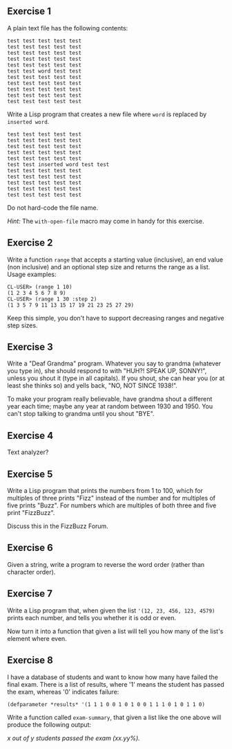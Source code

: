 Exercise 1
---

A plain text file has the following contents:

    test test test test test
    test test test test test
    test test test test test
    test test test test test
    test test test test test
    test test word test test
    test test test test test
    test test test test test
    test test test test test
    test test test test test
    test test test test test

Write a Lisp program that creates a new file where `word` is replaced
by `inserted word`.

    test test test test test
    test test test test test
    test test test test test
    test test test test test
    test test test test test
    test test inserted word test test
    test test test test test
    test test test test test
    test test test test test
    test test test test test
    test test test test test

Do not hard-code the file name.

*Hint:* The `with-open-file` macro may come in handy for this
 exercise.

Exercise 2
---

Write a function `range` that accepts a starting value (inclusive), an
end value (non inclusive) and an optional step size and returns the
range as a list. Usage examples:

    CL-USER> (range 1 10)
    (1 2 3 4 5 6 7 8 9)
    CL-USER> (range 1 30 :step 2)
    (1 3 5 7 9 11 13 15 17 19 21 23 25 27 29)

Keep this simple, you don't have to support decreasing ranges and
negative step sizes.

Exercise 3
---

Write a "Deaf Grandma" program. Whatever you say to grandma (whatever
you type in), she should respond to with "HUH?! SPEAK UP, SONNY!", unless
you shout it (type in all capitals). If you shout, she can hear you
(or at least she thinks so) and yells back, "NO, NOT SINCE 1938!". 

To make your program really believable, have grandma shout a different
year each time; maybe any year at random between 1930 and 1950. You
can't stop talking to grandma until you shout "BYE".

Exercise 4
---

Text analyzer?

Exercise 5
---

Write a Lisp program that prints the numbers from 1 to 100, which for
multiples of three prints "Fizz" instead of the number and for
multiples of five prints "Buzz". For numbers which are multiples of
both three and five print "FizzBuzz". 

Discuss this in the FizzBuzz Forum.

Exercise 6
---

Given a string, write a program to reverse the word order (rather than
character order).

Exercise 7
---

Write a Lisp program that, when given the list `'(12, 23, 456, 123,
4579)` prints each number, and tells you whether it is odd or even.

Now turn it into a function that given a list will tell you how many
of the list's element where even.

Exercise 8
---

I have a database of students and want to know how many have failed
the final exam. There is a list of results, where '1' means the
student has passed the exam, whereas '0' indicates failure:

    (defparameter *results* '(1 1 1 0 0 1 0 1 0 0 1 1 1 0 1 0 1 1 0)

Write a function called `exam-summary`, that given a list like the one
above will produce the following output:

*x out of y students passed the exam (xx.yy%).*
